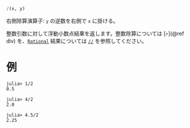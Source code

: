 ```julia
/(x, y)
```

右側除算演算子: `y` の逆数を右側で `x` に掛ける。

整数引数に対して浮動小数点結果を返します。整数除算については [`÷`](@ref div) を、[`Rational`](@ref) 結果については [`//`](@ref) を参照してください。

# 例

```jldoctest
julia> 1/2
0.5

julia> 4/2
2.0

julia> 4.5/2
2.25
```
